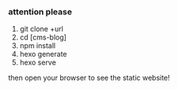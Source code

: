 ### attention please
1. git clone +url
2. cd [cms-blog]
3. npm install
4. hexo generate
5. hexo serve


then  open your browser to see the static website!
